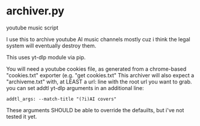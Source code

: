 # archiver.py
youtube music script

I use this to archive youtube AI music channels mostly cuz i think the legal system will eventually destroy them.

This uses yt-dlp module via pip.

You will need a youtube cookies file, as generated from a chrome-based "cookies.txt" exporter (e.g. "get cookies.txt"
This archiver will also expect a "archiveme.txt" with, at LEAST a url: line with the root url you want to grab.  you can set addtl yt-dlp arguments in an additional line:

    addtl_args: --match-title "(?i)AI covers"

These arguments SHOULD be able to override the defauilts, but i've not tested it yet.
